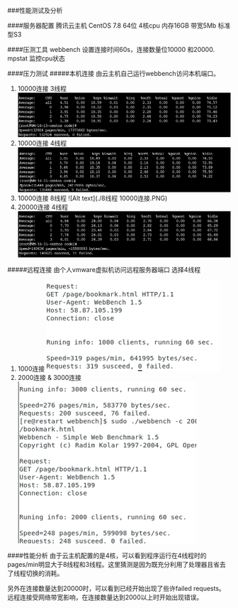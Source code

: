 ###性能测试及分析

####服务器配置
腾讯云主机
CentOS 7.8 64位 4核cpu 内存16GB 带宽5Mb
标准型S3

####压测工具
webbench 设置连接时间60s，连接数量位10000 和20000.
mpstat 监控cpu状态

####压力测试
#####本机连接
由云主机自己运行webbench访问本机端口。
1. 10000连接  3线程
![Alt text](./1w连接3线程.PNG)
2. 10000连接 4线程
![Alt text](./4线程10000.PNG)
3. 10000连接 8线程
![Alt text](./8线程 10000连接.PNG)
4. 20000连接 4线程
![Alt text](./2w4线程.PNG)



#####远程连接
由个人vmware虚拟机访问远程服务器端口
选择4线程
1. 1000连接
![Alt text](./远程测试1000.PNG)
2. 2000连接 & 3000连接
![Alt text](./远程连接.PNG)

####性能分析
由于云主机配置的是4核，可以看到程序运行在4线程时的pages/min明显大于8线程和3线程。这里猜测是因为既充分利用了处理器且省去了线程切换的消耗。

另外在连接数量达到20000时，可以看到已经开始出现了些许failed requests。远程连接受网络带宽影响，在连接数量达到2000以上时开始出现错误。